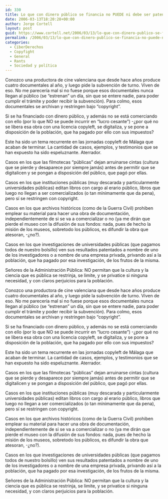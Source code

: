 ```yaml
---
id: 330
title: Lo que con dinero público se financia no PUEDE ni debe ser patentado ni estar restringido a copyright
date: 2006-03-13T18:20:28+00:00
author: Jorge Cortell
layout: post
guid: https://www.cortell.net/2006/03/13/lo-que-con-dinero-publico-se-financia-no-puede-ni-debe-ser-patentado-ni-estar-restringido-a-copyright/
permalink: /2006/03/13/lo-que-con-dinero-publico-se-financia-no-puede-ni-debe-ser-patentado-ni-estar-restringido-a-copyright/
categories:
  - CiberDerechos
  - Copyfight
  - General
  - Rants
  - Sociedad y polí­tica
---
```

Conozco una productora de cine valenciana que desde hace años produce cuatro documentales al año, y luego pide la subvención de turno. Viven de eso. No me parecerí­a mal si no fuese porque esos documentales nunca llegan al público (se “estrenan” un dí­a, sin que se entere nadie, para poder cumplir el trámite y poder recibir la subvención). Para colmo, esos documentales se archivan y restringen bajo “copyright”.

Si se ha financiado con dinero público, y además no se está comerciando con ello (por lo que NO se puede incurrir en “lucro cesante”) -¿por qué no se libera esa obra con una licencia copyleft, se digitaliza, y se pone a disposición de la población, que ha pagado por ello con sus impuestos?

Este ha sido un tema recurrente en las jornadas copyleft de Málaga que acaban de terminar. La cantidad de casos, ejemplos, y testimonios que se han expuesto ha sido espeluznante. Aterrador.

Casos en los que las filmotecas “públicas” dejan arruinarse cintas (cultura que se pierde y desaparece por siempre jamás) antes de permitir que se digitalicen y se pongan a disposición del público, que pagó por ellas.

Casos en los que instituciones públicas (muy descarada y particularmente universidades públicas) editan libros con cargo al erario público, libros que luego no llegan a ser comercializados (o tan mí­nimamente que da pena), pero sí­ se restringen con copyright.

Casos en los que archivos históricos (como de la Guerra Civil) prohiben emplear su material para hacer una obra de documentación, independientemente de si se va a comercializar o no (ya me dirán que pierde el museo con la difusión de sus fondos: nada, pues de hecho la misión de los museos, sobretodo los públicos, es difundir la obra que atesoran, -¿no?).

Casos en los que investigaciones de universidades públicas (que pagamos todos de nuestro bolsillo) ven sus resultados patentados a nombre de uno de los investigadores o a nombre de una empresa privada, privando así­ a la población, que ha pagado por esa investigación, de los frutos de la misma.

Señores de la Administración Pública: NO permitan que la cultura y la ciencia que es pública se restrinja, se limite, y se privatice si ninguna necesidad, y con claros perjuicios para la población.

Conozco una productora de cine valenciana que desde hace años produce cuatro documentales al año, y luego pide la subvención de turno. Viven de eso. No me parecería mal si no fuese porque esos documentales nunca llegan al público (se “estrenan” un dí­a, sin que se entere nadie, para poder cumplir el trámite y poder recibir la subvención). Para colmo, esos documentales se archivan y restringen bajo “copyright”.

Si se ha financiado con dinero público, y además no se está comerciando con ello (por lo que NO se puede incurrir en “lucro cesante”) -¿por qué no se libera esa obra con una licencia copyleft, se digitaliza, y se pone a disposición de la población, que ha pagado por ello con sus impuestos?

Este ha sido un tema recurrente en las jornadas copyleft de Málaga que acaban de terminar. La cantidad de casos, ejemplos, y testimonios que se han expuesto ha sido espeluznante. Aterrador.

Casos en los que las filmotecas “públicas” dejan arruinarse cintas (cultura que se pierde y desaparece por siempre jamás) antes de permitir que se digitalicen y se pongan a disposición del público, que pagó por ellas.

Casos en los que instituciones públicas (muy descarada y particularmente universidades públicas) editan libros con cargo al erario público, libros que luego no llegan a ser comercializados (o tan mínimamente que da pena), pero sí­ se restringen con copyright.

Casos en los que archivos históricos (como de la Guerra Civil) prohiben emplear su material para hacer una obra de documentación, independientemente de si se va a comercializar o no (ya me dirán que pierde el museo con la difusión de sus fondos: nada, pues de hecho la misión de los museos, sobretodo los públicos, es difundir la obra que atesoran, -¿no?).

Casos en los que investigaciones de universidades públicas (que pagamos todos de nuestro bolsillo) ven sus resultados patentados a nombre de uno de los investigadores o a nombre de una empresa privada, privando así­ a la población, que ha pagado por esa investigación, de los frutos de la misma.

Señores de la Administración Pública: NO permitan que la cultura y la ciencia que es pública se restrinja, se limite, y se privatice si ninguna necesidad, y con claros perjuicios para la población.